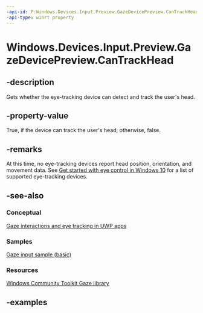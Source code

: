 ```yaml
---
-api-id: P:Windows.Devices.Input.Preview.GazeDevicePreview.CanTrackHead
-api-type: winrt property
---
```


<!-- Property syntax.
public bool CanTrackHead { get; }
-->

# Windows.Devices.Input.Preview.GazeDevicePreview.CanTrackHead

## -description

Gets whether the eye-tracking device can detect and track the user's head.

## -property-value

True, if the device can track the user's head; otherwise, false.

## -remarks

At this time, no eye-tracking devices report head position, orientation, and movement data. See [Get started with eye control in Windows 10](https://support.microsoft.com/help/4043921/windows-10-get-started-eye-control#supported-devices) for a list of supported eye-tracking devices.

## -see-also

### Conceptual

[Gaze interactions and eye tracking in UWP apps](https://docs.microsoft.com/windows/uwp/design/input/gaze-interactions)

### Samples

[Gaze input sample (basic)](https://github.com/MicrosoftDocs/windows-topic-specific-samples/archive/uwp-gazeinput-basic.zip)

### Resources

[Windows Community Toolkit Gaze library](https://docs.microsoft.com/windows/uwpcommunitytoolkit/gaze/gazeinteractionlibrary)

## -examples

